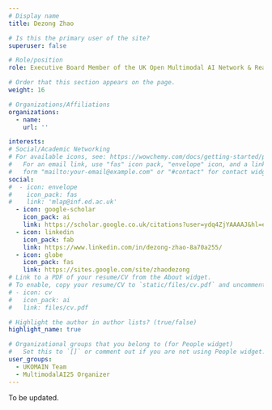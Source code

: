 ```yaml
---
# Display name
title: Dezong Zhao

# Is this the primary user of the site?
superuser: false

# Role/position
role: Executive Board Member of the UK Open Multimodal AI Network & Reader in Autonomous Systems, The University of Glasgow

# Order that this section appears on the page.
weight: 16

# Organizations/Affiliations
organizations:
  - name:
    url: '' 

interests:
# Social/Academic Networking
# For available icons, see: https://wowchemy.com/docs/getting-started/page-builder/#icons
#   For an email link, use "fas" icon pack, "envelope" icon, and a link in the
#   form "mailto:your-email@example.com" or "#contact" for contact widget.
social:
#  - icon: envelope
#    icon_pack: fas
#    link: 'mlap@inf.ed.ac.uk'
  - icon: google-scholar
    icon_pack: ai
    link: https://scholar.google.co.uk/citations?user=ydq4ZjYAAAAJ&hl=en
  - icon: linkedin
    icon_pack: fab
    link: https://www.linkedin.com/in/dezong-zhao-8a70a255/
  - icon: globe
    icon_pack: fas
    link: https://sites.google.com/site/zhaodezong
# Link to a PDF of your resume/CV from the About widget.
# To enable, copy your resume/CV to `static/files/cv.pdf` and uncomment the lines below.
# - icon: cv
#   icon_pack: ai
#   link: files/cv.pdf

# Highlight the author in author lists? (true/false)
highlight_name: true

# Organizational groups that you belong to (for People widget)
#   Set this to `[]` or comment out if you are not using People widget.
user_groups:
  - UKOMAIN Team
  - MultimodalAI25 Organizer
---
```

To be updated.

